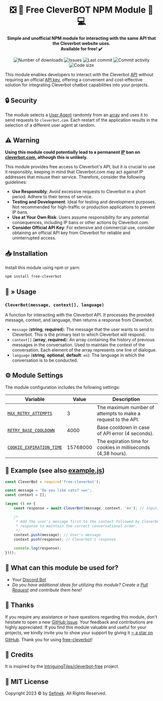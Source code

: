 <div align="center">
    <h1>❎ 💸 Free CleverBOT NPM Module 🤖 💻</h1>
    <p>
        <b>
            Simple and unofficial NPM module for interacting with the same API that the Cleverbot website uses.<br>
            Available for free! ✔️
        </b>
    </p>
    <p>
        <a href="https://www.npmjs.com/package/free-cleverbot" target="_blank" title="free-cleverbot - npm" style="text-decoration:none">
            <img src="https://img.shields.io/npm/dt/free-cleverbot?maxAge=3600" alt="Number of downloads">
            <img src="https://img.shields.io/github/issues/sefinek24/free-cleverbot" alt="Issues">
            <img src="https://img.shields.io/github/last-commit/sefinek24/free-cleverbot" alt="Last commit">
            <img src="https://img.shields.io/github/commit-activity/w/sefinek24/free-cleverbot" alt="Commit activity">
            <img src="https://img.shields.io/github/languages/code-size/sefinek24/free-cleverbot" alt="Code size">
        </a>
    </p>
</div>

This module enables developers to interact with the Cleverbot [API](https://en.wikipedia.org/wiki/API) without requiring an official [API key](https://en.wikipedia.org/wiki/API_key),
offering a convenient and cost-effective solution for integrating Cleverbot chatbot capabilities into your projects.


## 🔒 Security
The module selects a [User Agent](https://en.wikipedia.org/wiki/User_agent) randomly from an [array](https://github.com/sefinek24/free-cleverbot/blob/17442083acfc4ef29de709b788023b3e7bdb5981/scripts/useragent.js#L1) and uses it to send requests to `cleverbot.com`.
Each restart of the application results in the selection of a different user agent at random.


## ⚠️ Warning
**Using this module could potentially lead to a permanent [IP](https://en.wikipedia.org/wiki/IP_address) ban on [cleverbot.com](https://www.cleverbot.com), although this is unlikely.**

This module provides free access to Cleverbot's API, but it is crucial to use it responsibly, keeping in mind that Cleverbot.com may act against IP addresses that misuse their service.
Therefore, consider the following guidelines:
- **Use Responsibly**: Avoid excessive requests to Cleverbot in a short period. Adhere to their terms of service.
- **Testing and Development**: Ideal for testing and development purposes. Not recommended for high-traffic or production applications to prevent IP bans.
- **Use at Your Own Risk**: Users assume responsibility for any potential consequences, including IP bans or other actions by Cleverbot.com.
- **Consider Official API Key**: For extensive and commercial use, consider obtaining an official API key from Cleverbot for reliable and uninterrupted access.


## 📥 Installation
Install this module using npm or yarn:

```bash
npm install free-cleverbot
```


## 🔧 » Usage

### `CleverBot(message, context[], language)`
A function for interacting with the Cleverbot API. It processes the provided message, context, and language, then returns a response from Cleverbot.

- `message` (**string**, **required**): The message that the user wants to send to Cleverbot. This is the primary text to which Cleverbot will respond.
- `context[]` (**array**, **required**): An array containing the history of previous messages in the conversation. Used to maintain the context of the conversation. Each element of the array represents one line of dialogue.
- `language` (**string**, **optional**, **default**: `en`): The language in which the conversation is to be conducted.


## ⚙️ Module Settings
The module configuration includes the following settings:

| Variable                                                                                                                          | Value    | Description                                                   |
|-----------------------------------------------------------------------------------------------------------------------------------|----------|---------------------------------------------------------------|
| [`MAX_RETRY_ATTEMPTS`](https://github.com/sefinek24/free-cleverbot/blob/cd18fe5b8516607341155b35e7e48b2c64f1a233/index.js#L6)     | 3        | The maximum number of attempts to make a request to the API.  |
| [`RETRY_BASE_COOLDOWN`](https://github.com/sefinek24/free-cleverbot/blob/cd18fe5b8516607341155b35e7e48b2c64f1a233/index.js#L7)    | 4000     | Base cooldown in case of API error (4 seconds).               |
| [`COOKIE_EXPIRATION_TIME`](https://github.com/sefinek24/free-cleverbot/blob/cd18fe5b8516607341155b35e7e48b2c64f1a233/index.js#L8) | 15768000 | The expiration time for cookies in milliseconds (4,38 hours). |

## 💬 Example (see also [example.js](example.js))
```js
const CleverBot = require('free-cleverbot');

const message = 'Do you like cats? >w<';
const context = [];

(async () => {
    const response = await CleverBot(message, context, 'en'); // Input, conversation context, language

    /*
     * Add the user's message first to the context followed by Cleverbot's
     * response to maintain the correct conversational order.
     */
    context.push(message); // User's message 
    context.push(response); // Cleverbot's response

    console.log(response);
})();
```


## 🤔 What can this module be used for?
- Your [Discord Bot](https://discord.com/developers/docs/intro)
- *Do you have additional ideas for utilizing this module? Create a [Pull Request](https://github.com/sefinek24/free-cleverbot/pulls) and contribute them here!*


## 💙 Thanks
If you require any assistance or have questions regarding this module, don't hesitate to open a new [GitHub Issue](https://github.com/sefinek24/free-cleverbot/issues).
Your feedback and contributions are highly appreciated.
If you find this module valuable and useful for your projects, we kindly invite you to show your support by giving it [⭐ a star on GitHub](https://github.com/sefinek24/free-cleverbot).
Thank you for using [free-cleverbot](https://www.npmjs.com/package/free-cleverbot)!


## 🔖 Credits
It is inspired by the [IntriguingTiles/cleverbot-free](https://github.com/IntriguingTiles/cleverbot-free) project.


## 📝 MIT License
Copyright 2023 © by [Sefinek](https://sefinek.net). All Rights Reserved.
